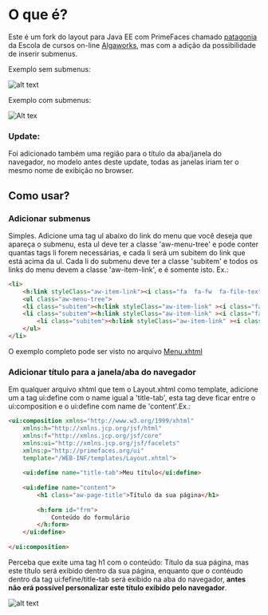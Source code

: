 # O que é?

Este é um fork do layout para Java EE com PrimeFaces chamado <a href="https://github.com/algaworks/layout-primefaces-patagonia"> patagonia</a> da Escola de cursos on-line <a href="http://www.algaworks.com">Algaworks</a>, mas com a adição da possibilidade de inserir submenus.


Exemplo sem submenus:  

![alt text](https://github.com/rmnresende/layout-primefaces-patagonia/blob/master/src/main/webapp/resources/algaworks/images/exemplo-sem-submenus.png)

Exemplo com submenus:   

![Alt tex](https://github.com/rmnresende/layout-primefaces-patagonia/blob/master/src/main/webapp/resources/algaworks/images/exemplo-com-submenus.png)  


### Update:  
Foi adicionado também uma região para o título da aba/janela do navegador, no modelo antes deste update, todas as janelas iriam ter o mesmo nome de exibição no browser.

## Como usar?

### Adicionar submenus
Simples. Adicione uma tag ul abaixo do link do menu que você deseja que apareça o submenu, esta ul deve ter a classe 'aw-menu-tree' e pode conter quantas tags li forem necessárias, e cada li será um subitem do link que está acima da ul. Cada li do submenu deve ter a classe 'subitem' e todos os links do menu devem a classe 'aw-item-link', e é somente isto. Ex.:

```html
<li>
    <h:link styleClass="aw-item-link"><i class="fa  fa-fw  fa-file-text"></i>Página 2 <i class="fa fa-fw  fa-angle-left pull-right"></i></h:link>
    <ul class="aw-menu-tree">
	<li class="subitem"><h:link styleClass="aw-item-link" ><i class="fa  fa-fw  fa-user-times"></i>Subitem 1</h:link></li>
	<li class="subitem"><h:link styleClass="aw-item-link" ><i class="fa  fa-fw  fa-users"></i>Subitem 2</h:link></li>
        <li class="subitem"><h:link styleClass="aw-item-link" ><i class="fa  fa-fw  fa-user-plus"></i>Subitem 3</h:link></li>    
    </ul>
</li>
```
O exemplo completo pode ser visto no arquivo <a href="https://github.com/rmnresende/layout-primefaces-patagonia/blob/master/src/main/webapp/WEB-INF/templates/Menu.xhtml">Menu.xhtml</a>

### Adicionar título para a janela/aba do navegador
Em qualquer arquivo xhtml que tem o Layout.xhtml como template, adicione um a tag ui:define com o name igual a 'title-tab', esta tag deve ficar entre o ui:composition e o ui:define com name de 'content'.Ex.:    

```html
<ui:composition xmlns="http://www.w3.org/1999/xhtml"
	xmlns:h="http://xmlns.jcp.org/jsf/html"
	xmlns:f="http://xmlns.jcp.org/jsf/core"
	xmlns:ui="http://xmlns.jcp.org/jsf/facelets"
	xmlns:p="http://primefaces.org/ui"
	template="/WEB-INF/templates/Layout.xhtml">
	
	<ui:define name="title-tab">Meu título</ui:define>
	
	<ui:define name="content">
		<h1 class="aw-page-title">Título da sua página</h1>
		
		<h:form id="frm">
			Conteúdo do formulário
		</h:form>
	</ui:define>
	
</ui:composition>
```

Perceba que exite uma tag h1 com o conteúdo: Título da sua página, mas este título será exibido dentro da sua página, enquanto que o contéudo dentro da tag ui:fefine/title-tab será exibido na aba do navegador, **antes não erá possível personalizar este título exibido pelo navegador**.

![alt text](https://github.com/rmnresende/layout-primefaces-patagonia/blob/master/src/main/webapp/resources/algaworks/images/personalizacao-titulo.png)













